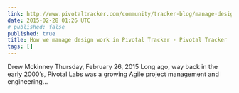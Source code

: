 ```yaml
---
link: http://www.pivotaltracker.com/community/tracker-blog/manage-design-work-pivotal-tracker
date: 2015-02-28 01:26 UTC
# published: false
published: true
title: How we manage design work in Pivotal Tracker - Pivotal Tracker
tags: []
---
```


Drew Mckinney Thursday, February 26, 2015
Long ago, way back in the early 2000’s, Pivotal Labs was a growing Agile project management and engineering…
